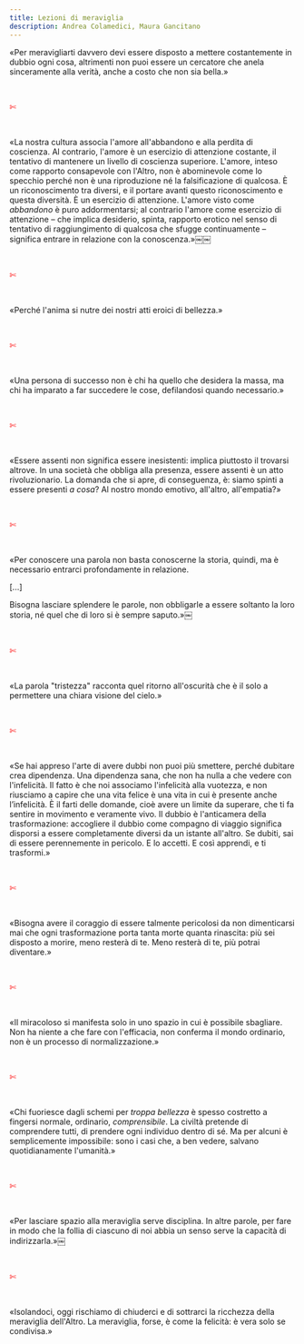 ```yaml
---
title: Lezioni di meraviglia
description: Andrea Colamedici, Maura Gancitano
---
```

«Per meravigliarti davvero devi essere disposto a mettere costantemente in dubbio ogni cosa, altrimenti non puoi essere un cercatore che anela sinceramente alla verità, anche a costo che non sia bella.»

&nbsp;

<span style="color:red">✄</span>

&nbsp;

«La nostra cultura associa l'amore all'abbandono e alla perdita di coscienza. Al contrario, l'amore è un esercizio di attenzione costante, il tentativo di mantenere un livello di coscienza superiore. L'amore, inteso come rapporto consapevole con l'Altro, non è abominevole come lo specchio perché non è una riproduzione né la falsificazione di qualcosa. È un riconoscimento tra diversi, e il portare avanti questo riconoscimento e questa diversità. È un esercizio di attenzione. L'amore visto come _abbandono_ è puro addormentarsi; al contrario l'amore come esercizio di attenzione – che implica desiderio, spinta, rapporto erotico nel senso di tentativo di raggiungimento di qualcosa che sfugge continuamente – significa entrare in relazione con la conoscenza.»￼￼

&nbsp;

<span style="color:red">✄</span>

&nbsp;

«Perché l'anima si nutre dei nostri atti eroici di bellezza.»

&nbsp;

<span style="color:red">✄</span>

&nbsp;

«Una persona di successo non è chi ha quello che desidera la massa, ma chi ha imparato a far succedere le cose, defilandosi quando necessario.»

&nbsp;

<span style="color:red">✄</span>

&nbsp;

«Essere assenti non significa essere inesistenti: implica piuttosto il trovarsi altrove. In una società che obbliga alla presenza, essere assenti è un atto rivoluzionario. La domanda che si apre, di conseguenza, è: siamo spinti a essere presenti _a cosa_? Al nostro mondo emotivo, all'altro, all'empatia?»

&nbsp;

<span style="color:red">✄</span>

&nbsp;

«Per conoscere una parola non basta conoscerne la storia, quindi, ma è necessario entrarci profondamente in relazione.

[...]

Bisogna lasciare splendere le parole, non obbligarle a essere soltanto la loro storia, né quel che di loro si è sempre saputo.»￼

&nbsp;

<span style="color:red">✄</span>

&nbsp;

«La parola "tristezza" racconta quel ritorno all'oscurità che è il solo a permettere una chiara visione del cielo.»

&nbsp;

<span style="color:red">✄</span>

&nbsp;

«Se hai appreso l'arte di avere dubbi non puoi più smettere, perché dubitare crea dipendenza. Una dipendenza sana, che non ha nulla a che vedere con l'infelicità. Il fatto è che noi associamo l'infelicità alla vuotezza, e non riusciamo a capire che una vita felice è una vita in cui è presente anche l’infelicità. È il farti delle domande, cioè avere un limite da superare, che ti fa sentire in movimento e veramente vivo. Il dubbio è l'anticamera della trasformazione: accogliere il dubbio come compagno di viaggio significa disporsi a essere completamente diversi da un istante all'altro. Se dubiti, sai di essere perennemente in pericolo. E lo accetti. E così apprendi, e ti trasformi.»

&nbsp;

<span style="color:red">✄</span>

&nbsp;

«Bisogna avere il coraggio di essere talmente pericolosi da non dimenticarsi mai che ogni trasformazione porta tanta morte quanta rinascita: più sei disposto a morire, meno resterà di te. Meno resterà di te, più potrai diventare.»

&nbsp;

<span style="color:red">✄</span>

&nbsp;

«Il miracoloso si manifesta solo in uno spazio in cui è possibile sbagliare. Non ha niente a che fare con l'efficacia, non conferma il mondo ordinario, non è un processo di normalizzazione.»

&nbsp;

<span style="color:red">✄</span>

&nbsp;

«Chi fuoriesce dagli schemi per _troppa bellezza_ è spesso costretto a fingersi normale, ordinario, _comprensibile_. La civiltà pretende di comprendere tutti, di prendere ogni individuo dentro di sé. Ma per alcuni è semplicemente impossibile: sono i casi che, a ben vedere, salvano quotidianamente l'umanità.»

&nbsp;

<span style="color:red">✄</span>

&nbsp;

«Per lasciare spazio alla meraviglia serve disciplina. In altre parole, per fare in modo che la follia di ciascuno di noi abbia un senso serve la capacità di indirizzarla.»￼

&nbsp;

<span style="color:red">✄</span>

&nbsp;

«Isolandoci, oggi rischiamo di chiuderci e di sottrarci la ricchezza della meraviglia dell'Altro. La meraviglia, forse, è come la felicità: è vera solo se condivisa.»
